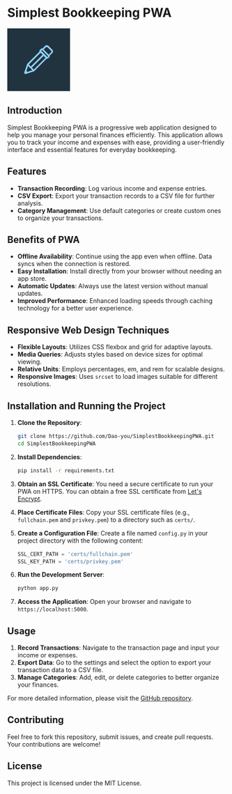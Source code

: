 # Simplest Bookkeeping PWA

![App Icon](./static/icons/icon_144.png)

## Introduction

Simplest Bookkeeping PWA is a progressive web application designed to help you manage your personal finances efficiently. This application allows you to track your income and expenses with ease, providing a user-friendly interface and essential features for everyday bookkeeping.

## Features

- **Transaction Recording**: Log various income and expense entries.
- **CSV Export**: Export your transaction records to a CSV file for further analysis.
- **Category Management**: Use default categories or create custom ones to organize your transactions.

## Benefits of PWA

- **Offline Availability**: Continue using the app even when offline. Data syncs when the connection is restored.
- **Easy Installation**: Install directly from your browser without needing an app store.
- **Automatic Updates**: Always use the latest version without manual updates.
- **Improved Performance**: Enhanced loading speeds through caching technology for a better user experience.

## Responsive Web Design Techniques

- **Flexible Layouts**: Utilizes CSS flexbox and grid for adaptive layouts.
- **Media Queries**: Adjusts styles based on device sizes for optimal viewing.
- **Relative Units**: Employs percentages, em, and rem for scalable designs.
- **Responsive Images**: Uses `srcset` to load images suitable for different resolutions.

## Installation and Running the Project

1. **Clone the Repository**:
    ```sh
    git clone https://github.com/Dao-you/SimplestBookkeepingPWA.git
    cd SimplestBookkeepingPWA
    ```

2. **Install Dependencies**:
    ```sh
    pip install -r requirements.txt
    ```

3. **Obtain an SSL Certificate**:
   You need a secure certificate to run your PWA on HTTPS. You can obtain a free SSL certificate from [Let's Encrypt](https://letsencrypt.org/).

4. **Place Certificate Files**:
   Copy your SSL certificate files (e.g., `fullchain.pem` and `privkey.pem`) to a directory such as `certs/`.

5. **Create a Configuration File**:
   Create a file named `config.py` in your project directory with the following content:
    ```python
    SSL_CERT_PATH = 'certs/fullchain.pem'
    SSL_KEY_PATH = 'certs/privkey.pem'
    ```

6. **Run the Development Server**:
    ```sh
    python app.py
    ```

7. **Access the Application**:
    Open your browser and navigate to `https://localhost:5000`.

## Usage

1. **Record Transactions**: Navigate to the transaction page and input your income or expenses.
2. **Export Data**: Go to the settings and select the option to export your transaction data to a CSV file.
3. **Manage Categories**: Add, edit, or delete categories to better organize your finances.

For more detailed information, please visit the [GitHub repository](https://github.com/Dao-you/SImplestBookkeepingPWA).

## Contributing

Feel free to fork this repository, submit issues, and create pull requests. Your contributions are welcome!

## License

This project is licensed under the MIT License.

